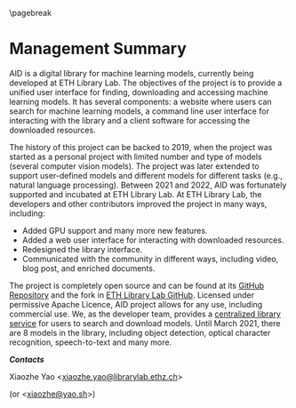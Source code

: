 \pagebreak
# Management Summary

AID is a digital library for machine learning models, currently being developed at ETH Library Lab. The objectives of the project is to provide a unified user interface for finding, downloading and accessing machine learning models. It has several components: a website where users can search for machine learning models, a command line user interface for interacting with the library and a client software for accessing the downloaded resources. 

The history of this project can be backed to 2019, when the project was started as a personal project with limited number and type of models (several computer vision models). The project was later extended to support user-defined models and different models for different tasks (e.g., natural language processing). Between 2021 and 2022, AID was fortunately supported and incubated at ETH Library Lab. At ETH Library Lab, the developers and other contributors improved the project in many ways, including:

* Added GPU support and many more new features.
* Added a web user interface for interacting with downloaded resources.
* Redesigned the library interface.
* Communicated with the community in different ways, including video, blog post, and enriched documents.

The project is completely open source and can be found at its [GitHub Repository](https://github.com/autoai-org/aid) and the fork in [ETH Library Lab GitHub](https://github.com/eth-library-lab/aid). Licensed under permissive Apache Licence, AID project allows for any use, including commercial use. We, as the developer team, provides a [centralized library service](https://hub.autoai.org) for users to search and download models. Until March 2021, there are 8 models in the library, including object detection, optical character recognition, speech-to-text and many more.

***Contacts***

Xiaozhe Yao <[xiaozhe.yao@librarylab.ethz.ch](xiaozhe.yao@librarylab.ethz.ch)>

(or <[xiaozhe@yao.sh](xiaozhe@yao.sh)>)